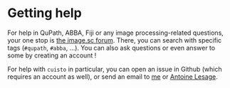 # Getting help

For help in QuPath, ABBA, Fiji or any image processing-related questions, your one stop is [the image.sc forum](https://forum.image.sc). There, you can search with specific tags (`#qupath`, `#abba`, ...). You can also ask questions or even answer to some by creating an account !

For help with `cuisto` in particular, you can open an issue in Github (which requires an account as well), or send an email to [me](mailto:g.legoc@posteo.org) or [Antoine Lesage](mailto:antoine.lesage@cnrs.fr).